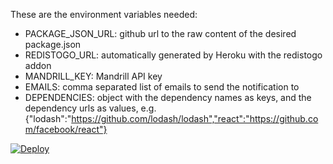 These are the environment variables needed:

- PACKAGE_JSON_URL: github url to the raw content of the desired package.json
- REDISTOGO_URL: automatically generated by Heroku with the redistogo addon
- MANDRILL_KEY: Mandrill API key
- EMAILS: comma separated list of emails to send the notification to
- DEPENDENCIES: object with the dependency names as keys, and the dependency urls as values, e.g. {"lodash":"https://github.com/lodash/lodash","react":"https://github.com/facebook/react"}

[![Deploy](https://www.herokucdn.com/deploy/button.svg)](https://heroku.com/deploy)
